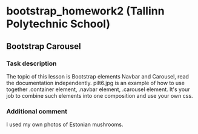 # bootstrap_homework2 (Tallinn Polytechnic School)
## Bootstrap Carousel

### Task description
The topic of this lesson is Bootstrap elements Navbar and Carousel, read the documentation independently. pilt6.jpg is an example of how to use together .container element, .navbar element, .carousel element. It's your job to combine such elements into one composition and use your own css.

### Additional comment
I used my own photos of Estonian mushrooms.
